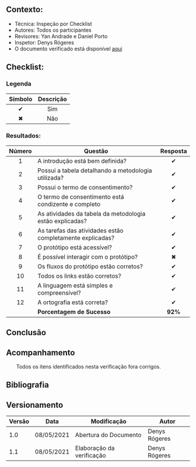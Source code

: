 ## Contexto:	
 - Técnica: Inspeção por Checklist
 - Autores: Todos os participantes
 - Revisores: Yan Andrade e Daniel Porto
 - Inspetor: Denys Rógeres
 - O documento verificado está disponível [aqui](https://interacao-humano-computador.github.io/2020.2-Ingresso.eear/design-ava-dese/nivel-2/plan-prototipo-papel/)

## Checklist:
<!-- ( Aqui vem todas as peguntas enumeradas somente para documentos com muitos itens a serem verificados) -->

### Legenda 

|Símbolo|Descrição|
|:-:|:-:|
|✔|Sim|
|✖|Não|

### Resultados:
<!-- Tabela com as respostas da perguntas pra cada verificação 
( Para documentos com poucos itens, as perguntas do checklist ficam na tabela)
( Documentos com muitos itens deve ser usadas mais tabelas com uma quantidade de itens que caiba na tela) --> 
|Número|Questão|Resposta|
|:-:|--|:-:|
|1|A introdução está bem definida?|✔|
|2|Possui a tabela detalhando a metodologia utilizada?|✔|
|3|Possui o termo de consentimento?|✔|
|4|O termo de consentimento está condizente e completo|✔|
|5|As atividades da tabela da metodologia estão explicadas?|✔|
|6|As tarefas das atividades estão completamente explicadas?|✔|
|7|O protótipo está acessível?|✔|
|8|É possível interagir com o protótipo?|✖|
|9|Os fluxos do protótipo estão corretos?|✔|
|10|Todos os links estão corretos?|✔|
|11|A linguagem está simples e compreensível?|✔|
|12|A ortografia está correta?|✔|
||**Porcentagem de Sucesso**|**92%**| 

## Conclusão

## Acompanhamento
&emsp;&emsp;Todos os itens identificados nesta verificação fora corrigos.
## Bibliografia

## Versionamento
|Versão|Data|Modificação|Autor|
|--|--|--|--|
|1.0|08/05/2021|Abertura do Documento|Denys Rógeres|
|1.1|08/05/2021|Elaboração da verificação|Denys Rógeres|
